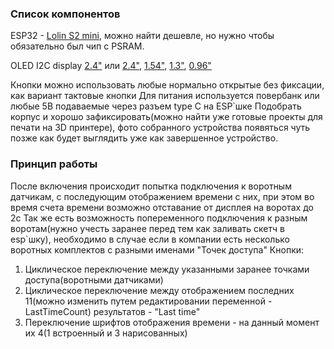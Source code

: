 ### Список компонентов

ESP32 - [Lolin S2 mini](https://aliexpress.ru/item/1005003145192016.html?sku_id=12000024338777694), можно найти дешевле, но нужно чтобы обязательно был чип с PSRAM.

OLED I2C display [2.4"](https://aliexpress.ru/item/1005005867315821.html?sku_id=12000034633566861) или [2.4"](https://aliexpress.ru/item/1005001565591155.html), [1.54"](https://aliexpress.ru/item/1005005317314760.html?sku_id=12000032606581542), [1.3"](https://aliexpress.ru/item/1005005438758215.html?sku_id=12000033085858096), [0.96"](https://aliexpress.ru/item/1005001603008505.html?sku_id=12000016754783852)

Кнопки можно использовать любые нормально открытые без фиксации, как вариант тактовые кнопки
Для питания используется повербанк или любые 5В подаваемые через разъем type C на ESP`шке
Подобрать корпус и хорошо зафиксировать(можно найти уже готовые проекты для печати на 3D принтере), фото собранного устройства появяться чуть позже как будет выглядить уже как завершенное устройство.

### Принцип работы

После включения происходит попытка подключения к воротным датчикам, с последующим отображением времени с них, при этом во время счета времени возможно отставание от дисплея на воротах до 2с
Так же есть возможность попеременного подключения к разным воротам(нужно учесть заранее перед тем как заливать скетч в esp`шку), необходимо в случае если в компании есть несколько воротных комплектов с разными именами "Точек доступа" 
Кнопки:
1. Циклическое переключение между указанными заранее точками доступа(воротными датчиками)
2. Циклическое переключение между отображением последних 11(можно изменить путем редактировании переменной - LastTimeCount) результатов - "Last time"
3. Переключение шрифтов отображения времени - на данный момент их 4(1 встроенный и 3 нарисованных)

